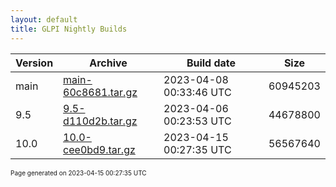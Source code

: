 ```yaml
---
layout: default
title: GLPI Nightly Builds
---
```


Version|Archive|Build date|Size
---|---|---|---
main|[main-60c8681.tar.gz](main-60c8681.tar.gz)|2023-04-08 00:33:46 UTC|60945203
9.5|[9.5-d110d2b.tar.gz](9.5-d110d2b.tar.gz)|2023-04-06 00:23:53 UTC|44678800
10.0|[10.0-cee0bd9.tar.gz](10.0-cee0bd9.tar.gz)|2023-04-15 00:27:35 UTC|56567640

<font size="1">Page generated on 2023-04-15 00:27:35 UTC</font>
